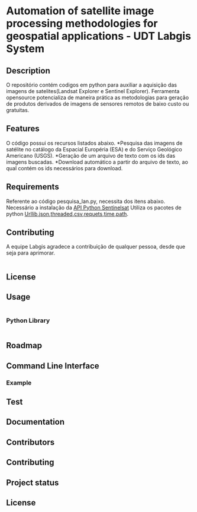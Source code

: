 # Automation of satellite image processing methodologies for geospatial applications - UDT Labgis System

  
## Description
O repositório contém codigos em python para  auxiliar a aquisição das imagens de satelites(Landsat Explorer e Sentinel Explorer).
Ferramenta opensource potencializa de maneira prática as metodologias para geração de produtos derivados de imagens de sensores remotos de baixo custo ou gratuitas.
## Features

O código possui os recursos listados abaixo.
*Pesquisa das imagens de satélite no catálogo da Espacial Européria (ESA) e do Serviço Geológico Americano (USGS).
*Geração de um arquivo de texto com os ids das imagens buscadas.
*Download automático a partir do arquivo de texto, ao qual contém os ids necessários para download.




## Requirements

Referente ao código pesquisa_lan.py, necessita dos itens abaixo. 
Necessário a  instalação da [API Python Sentinelsat](https://pypi.org/project/sentinelsat/)
Utiliza os pacotes de python  [Urllib](https://pypi.org/project/urllib3/),[json](https://pypi.org/project/jsonlib/),[threaded](https://pypi.org/project/threaded/),[csv](https://pypi.org/project/csvfile/),[requets](https://pypi.org/project/requests/),[time](https://pypi.org/project/times/),[path](https://pypi.org/project/times/).

## Contributing
A equipe Labgis agradece a contribuição de qualquer pessoa, desde que seja para aprimorar.
```

```

## License

## Usage

```

```
### Python Library

```

````
## Roadmap








## Command Line Interface



### Example



## Test


## Documentation




## Contributors


## Contributing



## Project status

## License
